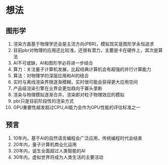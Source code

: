 # 想法

## 图形学

1. 渲染方面基于物理学还会是主流方向(PBR)，模拟现实是图形学永恒追求
2. 目前pbr对物理的应用还比较浅，还很有潜力，主要是卡在硬件上，其次是算法
3. AI不可或缺，AI和图形学必将进一步结合
4. 算力：关注量子计算机发展，比起经典计算机会有超强的并行计算能力
5. 算法：对物理学的深层应用和AI的结合
6. 实时与离线渲染界限逐渐模糊，实时很可能会获得更大应用空间
7. 产品级渲染引擎在业界会更加趋向于寡头垄断
8. 渲染与物理模拟逐渐合并，渲染即对粒子物理效应的模拟
9. pbr只是目前阶段性的渲染方式
10. GPU重要性越发超过CPU,AI能力会作为GPU性能的评估标准之一

## 预言

1. 10年内，基于AI的自然语言编程会广泛应用，传统编程时代会结束
2. 20年内，量子计算机商业化运用
3. 20年内，诞生全面超过人类智能的AI
4. 30年内，虚拟世界将成为人类生活的主要活动
